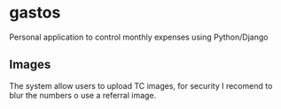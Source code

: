 # gastos
Personal application to control monthly expenses using Python/Django

## Images
The system allow users to upload TC images, for security I recomend to blur the numbers o use a referral image.
